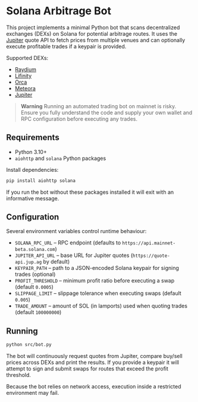 # Solana Arbitrage Bot

This project implements a minimal Python bot that scans decentralized exchanges (DEXs) on Solana for potential arbitrage routes. It uses the [Jupiter](https://jup.ag) quote API to fetch prices from multiple venues and can optionally execute profitable trades if a keypair is provided.

Supported DEXs:

- [Raydium](https://raydium.io)
- [Lifinity](https://lifinity.io)
- [Orca](https://www.orca.so)
- [Meteora](https://www.meteora.ag)
- [Jupiter](https://jup.ag)

> **Warning**
> Running an automated trading bot on mainnet is risky. Ensure you fully understand the code and supply your own wallet and RPC configuration before executing any trades.

## Requirements

- Python 3.10+
- `aiohttp` and `solana` Python packages

Install dependencies:

```bash
pip install aiohttp solana
```

If you run the bot without these packages installed it will exit with an
informative message.

## Configuration

Several environment variables control runtime behaviour:

- `SOLANA_RPC_URL` – RPC endpoint (defaults to `https://api.mainnet-beta.solana.com`)
- `JUPITER_API_URL` – base URL for Jupiter quotes (`https://quote-api.jup.ag` by default)
- `KEYPAIR_PATH` – path to a JSON-encoded Solana keypair for signing trades (optional)
- `PROFIT_THRESHOLD` – minimum profit ratio before executing a swap (default `0.0005`)
- `SLIPPAGE_LIMIT` – slippage tolerance when executing swaps (default `0.005`)
- `TRADE_AMOUNT` – amount of SOL (in lamports) used when quoting trades (default `100000000`)

## Running

```bash
python src/bot.py
```

The bot will continuously request quotes from Jupiter, compare buy/sell prices across DEXs and print the results. If you provide a keypair it will attempt to sign and submit swaps for routes that exceed the profit threshold.

Because the bot relies on network access, execution inside a restricted environment may fail.
